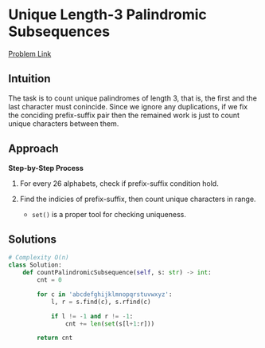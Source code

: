 **Unique Length-3 Palindromic Subsequences**
=
[Problem Link](https://leetcode.com/problems/unique-length-3-palindromic-subsequences/description)

## Intuition
The task is to count unique palindromes of length 3, that is, the first and the last character must conincide.
Since we ignore any duplications, if we fix the conciding prefix-suffix pair then the remained work is just to count unique characters
between them.

## Approach
**Step-by-Step Process**

1. For every 26 alphabets, check if prefix-suffix condition hold.

2. Find the indicies of prefix-suffix, then count unique characters in range.
    - `set()` is a proper tool for checking uniqueness.
  
## Solutions
```python
# Complexity O(n)
class Solution:
    def countPalindromicSubsequence(self, s: str) -> int:
        cnt = 0

        for c in 'abcdefghijklmnopqrstuvwxyz':
            l, r = s.find(c), s.rfind(c)

            if l != -1 and r != -1:
                cnt += len(set(s[l+1:r]))

        return cnt
```
